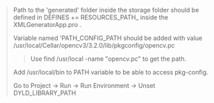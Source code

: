 > Path to the 'generated' folder inside the storage folder should be defined in DEFINES += RESOURCES_PATH_ inside the XMLGeneratorApp.pro .
>
> Variable named 'PATH_CONFIG_PATH should be added with value /usr/local/Cellar/opencv3/3.2.0/lib/pkgconfig/opencv.pc
>>Use find /usr/local -name "opencv.pc" to get the path.
>
> Add /usr/local/bin to PATH variable to be able to access pkg-config.
>
> Go to Project -> Run -> Run Environment -> Unset DYLD_LIBRARY_PATH
>
